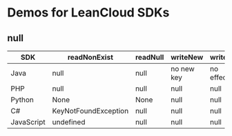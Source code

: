 # Demos for LeanCloud SDKs

## null

| SDK | readNonExist | readNull | writeNew | writeOld |
| - | - | - | - | - |
| Java | null | null | no new key | no effect |
| PHP | null | null | null | null |
| Python | None | None | null | null |
| C# | KeyNotFoundException | null | null | null |
| JavaScript | undefined | null | null | null |
